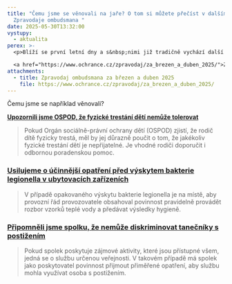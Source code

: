 ```yaml
---
title: "Čemu jsme se věnovali na jaře? O tom si můžete přečíst v dalším vydání
  Zpravodaje ombudsmana "
date: 2025-05-30T13:32:00
vystupy:
  - aktualita
perex: >-
  <p>Blíží se první letní dny a s&nbsp;nimi již tradičně vychází další číslo 

  <a href="https://www.ochrance.cz/zpravodaj/za_brezen_a_duben_2025/">Zpravodaje ombudsmana</a>! Přinášíme přehled naší práce, kde se dozvíte, s&nbsp;čím jsme pomáhali lidem po celé České republice. Napravovali jsme chyby úřadů, zajistili nezávislý stížnostní mechanismus, pomáhali získat lidem doplatky důchodů, na které měli nárok a mnohé další.&nbsp;</p>
attachments:
  - title: Zpravodaj ombudsmana za březen a duben 2025
    file: https://www.ochrance.cz/zpravodaj/za_brezen_a_duben_2025/
---
```

<p>Čemu jsme se například věnovali?&nbsp;</p>
<p>
<a href="https://www.ochrance.cz/zpravodaj/za_brezen_a_duben_2025/#item-1-0">
<strong>Upozornili jsme OSPOD, že fyzické trestání dětí nemůže tolerovat</strong></a>
<strong>&nbsp;</strong></p>
<blockquote>
<p>Pokud Orgán sociálně-právní ochrany dětí (OSPOD) zjistí, že rodič dítě fyzicky trestá, měl by jej důrazně poučit o tom, že jakékoliv fyzické trestání dětí je nepřijatelné. Je vhodné rodiči doporučit i odbornou poradenskou pomoc.</p></blockquote>
<h3>
<a href="https://www.ochrance.cz/zpravodaj/za_brezen_a_duben_2025/#item-1-2">Usilujeme o účinnější opatření před výskytem bakterie legionella v ubytovacích zařízeních</a>&nbsp;</h3>
<blockquote>
<p>V případě opakovaného výskytu bakterie legionella je na místě, aby provozní řád provozovatele obsahoval povinnost pravidelně provádět rozbor vzorků teplé vody a předávat výsledky hygieně.</p></blockquote>
<h3>
<a href="https://www.ochrance.cz/zpravodaj/za_brezen_a_duben_2025/#item-3-0">Připomněli jsme spolku, že nemůže diskriminovat tanečníky s postižením</a>&nbsp;</h3>
<blockquote>
<p>Pokud spolek poskytuje zájmové aktivity, které jsou přístupné všem, jedná se o službu určenou veřejnosti. V&nbsp;takovém případě má spolek jako poskytovatel povinnost přijmout přiměřené opatření, aby službu mohla využívat osoba s&nbsp;postižením.</p></blockquote>
